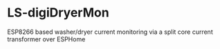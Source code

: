 # LS-digiDryerMon
ESP8266 based washer/dryer current monitoring via a split core current transformer over ESPHome
